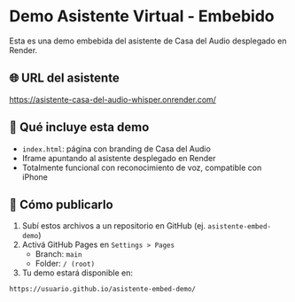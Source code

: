 
# Demo Asistente Virtual - Embebido

Esta es una demo embebida del asistente de Casa del Audio desplegado en Render.

## 🌐 URL del asistente
https://asistente-casa-del-audio-whisper.onrender.com/

## 📄 Qué incluye esta demo

- `index.html`: página con branding de Casa del Audio
- Iframe apuntando al asistente desplegado en Render
- Totalmente funcional con reconocimiento de voz, compatible con iPhone

## 🚀 Cómo publicarlo

1. Subí estos archivos a un repositorio en GitHub (ej. `asistente-embed-demo`)
2. Activá GitHub Pages en `Settings > Pages`
   - Branch: `main`
   - Folder: `/ (root)`
3. Tu demo estará disponible en:

```
https://usuario.github.io/asistente-embed-demo/
```


